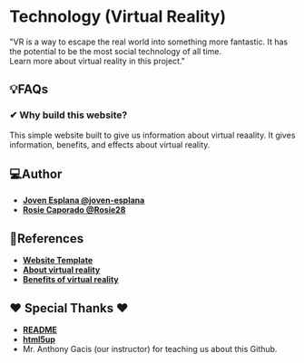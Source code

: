 
# __Technology (Virtual Reality)__

"VR is a way to escape the real world into something more fantastic. It has the potential to be the most social technology of all time.<br>
Learn more about virtual reality in this project."

## 💡FAQs
### **✔ Why build this website?**

This simple website built to give us information about virtual reaality. It gives information, benefits, and effects about virtual reality.


## 💻Author 
- [****Joven Esplana @joven-esplana****](https://github.com/joven-esplana)
- [****Rosie Caporado @Rosie28****](https://github.com/Rosie28)




## 📌References
- [**Website Template**](https://html5up.net/landed)
- [**About virtual reality**](https://www.iberdrola.com/innovation/virtual-reality#:~:text=THE%20FUTURE%20OF%20VIRTUAL%20REALITY,15.5%20billion%20euros%20by%202022.)
- [**Benefits of virtual reality**](https://soeonline.american.edu/blog/benefits-of-virtual-reality-in-education)
## ❤️ Special Thanks ❤️

- [**README**](https://readme.so/)
- [**html5up**](html5up.com) 
- Mr. Anthony Gacis (our instructor) for teaching us about this Github.
